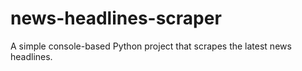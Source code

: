 # news-headlines-scraper
A simple console-based Python project that scrapes the latest news headlines.
